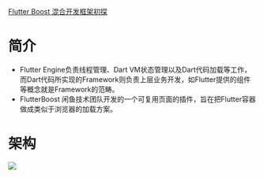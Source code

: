 [Flutter Boost 混合开发框架初探](https://segmentfault.com/a/1190000039760722)

# 简介

* Flutter Engine负责线程管理、Dart VM状态管理以及Dart代码加载等工作，而Dart代码所实现的Framework则负责上层业务开发，如Flutter提供的组件等概念就是Framework的范畴。
* FlutterBoost 闲鱼技术团队开发的一个可复用页面的插件，旨在把Flutter容器做成类似于浏览器的加载方案。

# 架构

![](https://segmentfault.com/img/remote/1460000039760724)